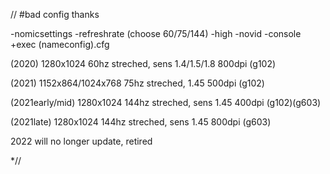 // #bad config thanks

-nomicsettings -refreshrate (choose 60/75/144) -high -novid -console +exec (nameconfig).cfg

(2020)  1280x1024 60hz streched, sens 1.4/1.5/1.8 800dpi (g102)

(2021)  1152x864/1024x768 75hz streched, 1.45 500dpi (g102)

(2021early/mid) 1280x1024 144hz streched, sens 1.45 400dpi (g102)(g603)

(2021late) 1280x1024 144hz streched, sens 1.45 800dpi (g603)

2022 will no longer update, retired

*//
